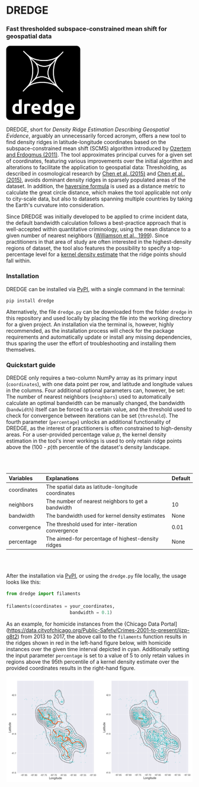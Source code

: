 # DREDGE

### Fast thresholded subspace-constrained mean shift for geospatial data

<img src="/logo.png" alt="logo" width="200px"/>

DREDGE, short for _Density Ridge Estimation Describing Geospatial Evidence_, arguably an unnecessarily forced acronym, offers a new tool to find density ridges in latitude-longitude coordinates based on the subspace-constrained mean shift (SCMS) algorithm introduced by [Ozertem and Erdogmus (2011)](http://www.jmlr.org/papers/v12/ozertem11a.html). The tool approximates principal curves for a given set of coordinates, featuring various improvements over the initial algorithm and alterations to facilitate the application to geospatial data: Thresholding, as described in cosmological research by [Chen et al.,(2015)](https://academic.oup.com/mnras/article/454/1/1140/1138949) and [Chen et al.,(2015)](https://academic.oup.com/mnras/article-abstract/461/4/3896/2608626), avoids dominant density ridges in sparsely populated areas of the dataset. In addition, the [haversine formula](https://en.wikipedia.org/wiki/Haversine_formula) is used as a distance metric to calculate the great circle distance, which makes the tool applicable not only to city-scale data, but also to datasets spanning  multiple countries by taking the Earth's curvature into consideration.

Since DREDGE was initially developed to be applied to crime incident data, the default bandwidth calculation follows a best-practice approach that is well-accepted within quantitative criminology, using the mean distance to a given number of nearest neighbors ([Williamson et al., 1999](http://www.esri.com/news/arcuser/0199/crimedata.html)). Since practitioners in that area of study are often interested in the highest-density regions of dataset, the tool also features the possibility to specify a top-percentage level for a [kernel density estimate](https://en.wikipedia.org/wiki/Kernel_density_estimation) that the ridge points should fall within.

### Installation

DREDGE can be installed via [PyPI](https://pypi.org), with a single command in the terminal:

```
pip install dredge
```

Alternatively, the file `dredge.py` can be downloaded from the folder `dredge` in this repository and used locally by placing the file into the working directory for a given project. An installation via the terminal is, however, highly recommended, as the installation process will check for the package requirements and automatically update or install any missing dependencies, thus sparing the user the effort of troubleshooting and installing them themselves.

### Quickstart guide

DREDGE only requires a two-column NumPy array as its primary input (`coordinates`), with one data point per row, and latitude and longitude values in the columns. Four additional optional parameters can, however, be set: The number of nearest neighbors (`neighbors`) used to automatically calculate an optimal bandwidth can be manually changed, the bandwidth (`bandwidth`) itself can be forced to a certain value, and the threshold used to check for convergence between iterations can be set (`threshold`). The fourth parameter (`percentage`) unlocks an additional functionality of DREDGE, as the interest of practitioners is often constrained to high-density areas. For a user-provided percentage value _p_, the kernel density estimation in the tool's inner workings is used to only retain ridge points above the (100 - _p_)th percentile of the dataset's density landscape.

<br></br>

| Variables                    | Explanations                                        | Default               |
|:-----------------------------|:----------------------------------------------------|:----------------------|
| coordinates                  | The spatial data as latitude-longitude coordinates  |                       |
| neighbors                    | The number of nearest neighbors to get a bandwidth  | 10                    |
| bandwidth                    | The bandwidth used for kernel density estimates     | None                  |
| convergence                  | The threshold used for inter-iteration convergence  | 0.01                  |
| percentage                   | The aimed-for percentage of highest-density ridges  | None                  |

<br></br>

After the installation via [PyPI](https://pypi.org), or using the `dredge.py` file locally, the usage looks like this:

```python
from dredge import filaments

filaments(coordinates = your_coordinates,
                        bandwidth = 0.1) 
```

As an example, for homicide instances from the {Chicago Data Portal](https://data.cityofchicago.org/Public-Safety/Crimes-2001-to-present/ijzp-q8t2) from 2013 to 2017, the above call to the `filaments` function results in the ridges shown in red in the left-hand figure below, with homicide instances over the given time interval depicted in cyan. Additionally setting the input parameter `percentage` is set to a value of 5 to only retain values in regions above the 95th percentile of a kernel density estimate over the provided coordinates results in the right-hand figure.

<img src="/example.png" alt="logo" width="600px"/>
